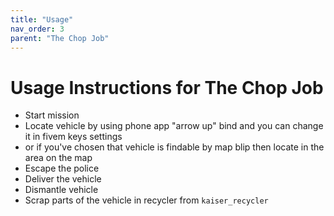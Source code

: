 ```yaml
---
title: "Usage"
nav_order: 3
parent: "The Chop Job"
---
```


# Usage Instructions for The Chop Job

- Start mission
- Locate vehicle by using phone app "arrow up" bind and you can change it in fivem keys settings 
- or if you've chosen that vehicle is findable by map blip then locate in the area on the map
- Escape the police
- Deliver the vehicle
- Dismantle vehicle
- Scrap parts of the vehicle in recycler from `kaiser_recycler`